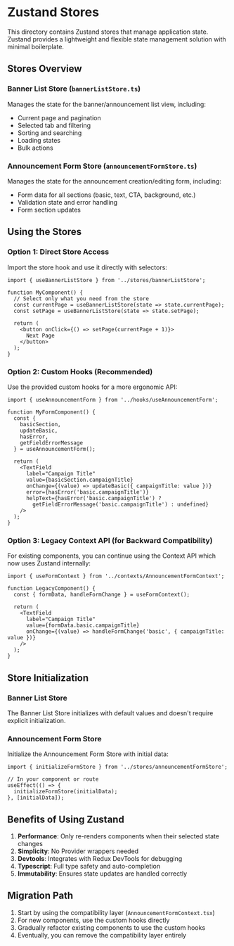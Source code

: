 # Zustand Stores

This directory contains Zustand stores that manage application state. Zustand provides a lightweight and flexible state management solution with minimal boilerplate.

## Stores Overview

### Banner List Store (`bannerListStore.ts`)

Manages the state for the banner/announcement list view, including:
- Current page and pagination
- Selected tab and filtering
- Sorting and searching
- Loading states
- Bulk actions

### Announcement Form Store (`announcementFormStore.ts`)

Manages the state for the announcement creation/editing form, including:
- Form data for all sections (basic, text, CTA, background, etc.)
- Validation state and error handling
- Form section updates

## Using the Stores

### Option 1: Direct Store Access

Import the store hook and use it directly with selectors:

```tsx
import { useBannerListStore } from '../stores/bannerListStore';

function MyComponent() {
  // Select only what you need from the store
  const currentPage = useBannerListStore(state => state.currentPage);
  const setPage = useBannerListStore(state => state.setPage);
  
  return (
    <button onClick={() => setPage(currentPage + 1)}>
      Next Page
    </button>
  );
}
```

### Option 2: Custom Hooks (Recommended)

Use the provided custom hooks for a more ergonomic API:

```tsx
import { useAnnouncementForm } from '../hooks/useAnnouncementForm';

function MyFormComponent() {
  const { 
    basicSection, 
    updateBasic, 
    hasError, 
    getFieldErrorMessage 
  } = useAnnouncementForm();
  
  return (
    <TextField
      label="Campaign Title"
      value={basicSection.campaignTitle}
      onChange={(value) => updateBasic({ campaignTitle: value })}
      error={hasError('basic.campaignTitle')}
      helpText={hasError('basic.campaignTitle') ? 
        getFieldErrorMessage('basic.campaignTitle') : undefined}
    />
  );
}
```

### Option 3: Legacy Context API (for Backward Compatibility)

For existing components, you can continue using the Context API which now uses Zustand internally:

```tsx
import { useFormContext } from '../contexts/AnnouncementFormContext';

function LegacyComponent() {
  const { formData, handleFormChange } = useFormContext();
  
  return (
    <TextField
      label="Campaign Title"
      value={formData.basic.campaignTitle}
      onChange={(value) => handleFormChange('basic', { campaignTitle: value })}
    />
  );
}
```

## Store Initialization

### Banner List Store

The Banner List Store initializes with default values and doesn't require explicit initialization.

### Announcement Form Store

Initialize the Announcement Form Store with initial data:

```tsx
import { initializeFormStore } from '../stores/announcementFormStore';

// In your component or route
useEffect(() => {
  initializeFormStore(initialData);
}, [initialData]);
```

## Benefits of Using Zustand

1. **Performance**: Only re-renders components when their selected state changes
2. **Simplicity**: No Provider wrappers needed
3. **Devtools**: Integrates with Redux DevTools for debugging
4. **Typescript**: Full type safety and auto-completion
5. **Immutability**: Ensures state updates are handled correctly

## Migration Path

1. Start by using the compatibility layer (`AnnouncementFormContext.tsx`)
2. For new components, use the custom hooks directly
3. Gradually refactor existing components to use the custom hooks
4. Eventually, you can remove the compatibility layer entirely 